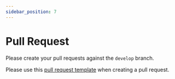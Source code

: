 ```yaml
---
sidebar_position: 7
---
```


# Pull Request

Please create your pull requests against the `develop` branch.

Please use this [pull request template](https://github.com/twitch4j/.github/blob/main/.github/PULL_REQUEST_TEMPLATE.md) when creating a pull request.
